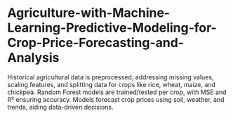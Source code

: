# Agriculture-with-Machine-Learning-Predictive-Modeling-for-Crop-Price-Forecasting-and-Analysis
Historical agricultural data is preprocessed, addressing missing values, scaling features, and splitting data for crops like rice, wheat, maize, and chickpea. Random Forest models are trained/tested per crop, with MSE and R² ensuring accuracy. Models forecast crop prices using soil, weather, and trends, aiding data-driven decisions.
